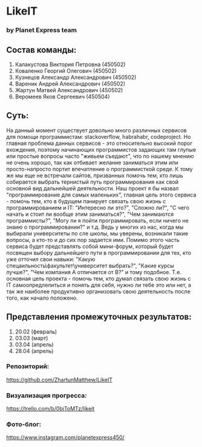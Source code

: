 # LikeIT

### by Planet Express team

## Состав команды: 
1. Калакустова Виктория Петровна (450502)
2. Коваленко Георгий Олегович (450502)
3. Кузнецов Александр Александрович (450502)
4. Вареник Андрей Александрович (450502)
5. Жартун Матвей Александрович (450502)
6. Веромеев Яков Сергеевич (450504)

## Суть:
На данный момент существует довольно много различных сервисов для помощи программистам: stackoverflow, habrahabr, codeproject. Но главная проблема данных сервисов - это относительно высокий порог вхождения, поэтому начинающих программистов задающих там глупые или простые вопросы часто "живьем съедают", что по нашему мнению не очень хорошо, так как отбивает желание заниматься этим или просто-напросто портит впечатление о программисткой среде. К тому же мы еще не встречали сайтов, призванных помочь тем, кто лишь собирается выбрать тернистый путь программирования как свой основной вид дальнейшей деятельности. Наш проект я бы назвал "программирование для самых маленьких", главная цель этого сервиса - помочь тем, кто в будущем панирует связать свою жизнь с программированием и IT: "Интересно ли это?", "Сложно ли?", "С чего начать и стоит ли вообще этим заниматься?", "Чем занимаются программисты?", "Могу ли я пойти программировать, если ничего не знаию о программировании?" и т.д. Ведь у многих из нас, когда мы выбирали университеты по сле школы, мы уверены, возникали такие вопросы, а кто-то и до сих пор задается ими. Помимо этого часть сервиса будет представлять собой мини-форум, который будет посвящен выбору дальнейшего пути в программировании для тех, кто уже отточил свои навыки: "Какую спецаильность\факультет\университет выбрать?", "Какие курсы лучше?", "Чем компания А отличается от В?" и тому подобное. Т.е. основная цель проекта - помочь тем, кто думал связать свою жизнь с IT самоопредлелиться и понять для себя, нужно ли тебе это или нет, а так же наиболее продуктивно организовать свою деятельность после того, как начало положено.

## Представления промежуточных результатов:
1. 20.02 (февраль)
2. 03.03 (март)
3. 03.04 (апрель)
4. 28.04 (апрель)

### Репозиторий:
https://github.com/ZhartunMatthew/LikeIT

### Визуализация прогресса:
https://trello.com/b/0bjToMTz/likeit

### Фото-блог:
https://www.instagram.com/planetexpress450/
